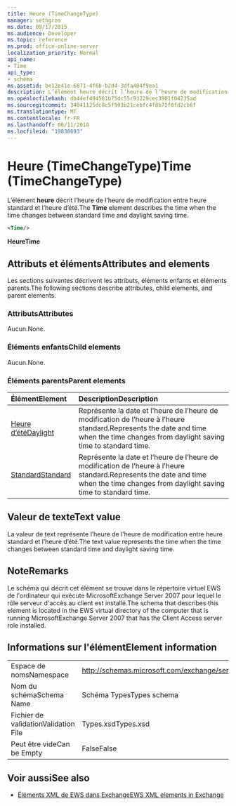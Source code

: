 ```yaml
---
title: Heure (TimeChangeType)
manager: sethgros
ms.date: 09/17/2015
ms.audience: Developer
ms.topic: reference
ms.prod: office-online-server
localization_priority: Normal
api_name:
- Time
api_type:
- schema
ms.assetid: be12e41e-6871-4f6b-b2d4-3dfa404f9ea1
description: L’élément heure décrit l’heure de l’heure de modification entre heure standard et l’heure d’été.
ms.openlocfilehash: db44ef494561b75dc55c93229cec3901f04235ad
ms.sourcegitcommit: 34041125dc8c5f993b21cebfc4f8b72f0fd2cb6f
ms.translationtype: MT
ms.contentlocale: fr-FR
ms.lasthandoff: 06/11/2018
ms.locfileid: "19838693"
---
```

# <a name="time-timechangetype"></a><span data-ttu-id="55b9a-103">Heure (TimeChangeType)</span><span class="sxs-lookup"><span data-stu-id="55b9a-103">Time (TimeChangeType)</span></span>

<span data-ttu-id="55b9a-104">L’élément **heure** décrit l’heure de l’heure de modification entre heure standard et l’heure d’été.</span><span class="sxs-lookup"><span data-stu-id="55b9a-104">The **Time** element describes the time when the time changes between standard time and daylight saving time.</span></span> 
  
```xml
<Time/>
```

 <span data-ttu-id="55b9a-105">**Heure**</span><span class="sxs-lookup"><span data-stu-id="55b9a-105">**Time**</span></span>
## <a name="attributes-and-elements"></a><span data-ttu-id="55b9a-106">Attributs et éléments</span><span class="sxs-lookup"><span data-stu-id="55b9a-106">Attributes and elements</span></span>

<span data-ttu-id="55b9a-107">Les sections suivantes décrivent les attributs, éléments enfants et éléments parents.</span><span class="sxs-lookup"><span data-stu-id="55b9a-107">The following sections describe attributes, child elements, and parent elements.</span></span>
  
### <a name="attributes"></a><span data-ttu-id="55b9a-108">Attributs</span><span class="sxs-lookup"><span data-stu-id="55b9a-108">Attributes</span></span>

<span data-ttu-id="55b9a-109">Aucun.</span><span class="sxs-lookup"><span data-stu-id="55b9a-109">None.</span></span>
  
### <a name="child-elements"></a><span data-ttu-id="55b9a-110">Éléments enfants</span><span class="sxs-lookup"><span data-stu-id="55b9a-110">Child elements</span></span>

<span data-ttu-id="55b9a-111">Aucun.</span><span class="sxs-lookup"><span data-stu-id="55b9a-111">None.</span></span>
  
### <a name="parent-elements"></a><span data-ttu-id="55b9a-112">Éléments parents</span><span class="sxs-lookup"><span data-stu-id="55b9a-112">Parent elements</span></span>

|<span data-ttu-id="55b9a-113">**Élément**</span><span class="sxs-lookup"><span data-stu-id="55b9a-113">**Element**</span></span>|<span data-ttu-id="55b9a-114">**Description**</span><span class="sxs-lookup"><span data-stu-id="55b9a-114">**Description**</span></span>|
|:-----|:-----|
|[<span data-ttu-id="55b9a-115">Heure d’été</span><span class="sxs-lookup"><span data-stu-id="55b9a-115">Daylight</span></span>](daylight.md) <br/> |<span data-ttu-id="55b9a-116">Représente la date et l’heure de l’heure de modification de l’heure à l’heure standard.</span><span class="sxs-lookup"><span data-stu-id="55b9a-116">Represents the date and time when the time changes from daylight saving time to standard time.</span></span>  <br/> |
|[<span data-ttu-id="55b9a-117">Standard</span><span class="sxs-lookup"><span data-stu-id="55b9a-117">Standard</span></span>](standard.md) <br/> |<span data-ttu-id="55b9a-118">Représente la date et l’heure de l’heure de modification de l’heure à l’heure standard.</span><span class="sxs-lookup"><span data-stu-id="55b9a-118">Represents the date and time when the time changes from daylight saving time to standard time.</span></span>  <br/> |
   
## <a name="text-value"></a><span data-ttu-id="55b9a-119">Valeur de texte</span><span class="sxs-lookup"><span data-stu-id="55b9a-119">Text value</span></span>

<span data-ttu-id="55b9a-120">La valeur de text représente l’heure de l’heure de modification entre heure standard et l’heure d’été.</span><span class="sxs-lookup"><span data-stu-id="55b9a-120">The text value represents the time when the time changes between standard time and daylight saving time.</span></span>
  
## <a name="remarks"></a><span data-ttu-id="55b9a-121">Note</span><span class="sxs-lookup"><span data-stu-id="55b9a-121">Remarks</span></span>

<span data-ttu-id="55b9a-122">Le schéma qui décrit cet élément se trouve dans le répertoire virtuel EWS de l'ordinateur qui exécute MicrosoftExchange Server 2007 pour lequel le rôle serveur d'accès au client est installé.</span><span class="sxs-lookup"><span data-stu-id="55b9a-122">The schema that describes this element is located in the EWS virtual directory of the computer that is running MicrosoftExchange Server 2007 that has the Client Access server role installed.</span></span>
  
## <a name="element-information"></a><span data-ttu-id="55b9a-123">Informations sur l'élément</span><span class="sxs-lookup"><span data-stu-id="55b9a-123">Element information</span></span>

|||
|:-----|:-----|
|<span data-ttu-id="55b9a-124">Espace de noms</span><span class="sxs-lookup"><span data-stu-id="55b9a-124">Namespace</span></span>  <br/> |http://schemas.microsoft.com/exchange/services/2006/types  <br/> |
|<span data-ttu-id="55b9a-125">Nom du schéma</span><span class="sxs-lookup"><span data-stu-id="55b9a-125">Schema Name</span></span>  <br/> |<span data-ttu-id="55b9a-126">Schéma Types</span><span class="sxs-lookup"><span data-stu-id="55b9a-126">Types schema</span></span>  <br/> |
|<span data-ttu-id="55b9a-127">Fichier de validation</span><span class="sxs-lookup"><span data-stu-id="55b9a-127">Validation File</span></span>  <br/> |<span data-ttu-id="55b9a-128">Types.xsd</span><span class="sxs-lookup"><span data-stu-id="55b9a-128">Types.xsd</span></span>  <br/> |
|<span data-ttu-id="55b9a-129">Peut être vide</span><span class="sxs-lookup"><span data-stu-id="55b9a-129">Can be Empty</span></span>  <br/> |<span data-ttu-id="55b9a-130">False</span><span class="sxs-lookup"><span data-stu-id="55b9a-130">False</span></span>  <br/> |
   
## <a name="see-also"></a><span data-ttu-id="55b9a-131">Voir aussi</span><span class="sxs-lookup"><span data-stu-id="55b9a-131">See also</span></span>



- [<span data-ttu-id="55b9a-132">Éléments XML de EWS dans Exchange</span><span class="sxs-lookup"><span data-stu-id="55b9a-132">EWS XML elements in Exchange</span></span>](ews-xml-elements-in-exchange.md)

